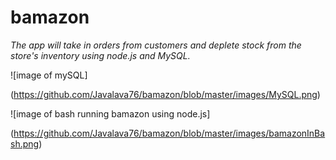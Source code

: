 # bamazon


*The app will take in orders from customers and deplete stock from the store's inventory using node.js and MySQL.*

![image of mySQL]

(https://github.com/Javalava76/bamazon/blob/master/images/MySQL.png)

![image of bash running bamazon using node.js]

(https://github.com/Javalava76/bamazon/blob/master/images/bamazonInBash.png)


